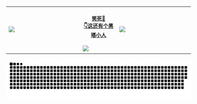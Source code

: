 <table>
  <tbody>
    <tr>
      <td width="40%">
        <img src="https://github-readme-stats.vercel.app/api?username=monet-joe&hide_rank=true&show_icons=true&theme=dracula" />
      </td>
      <td width="20%">
        <h4 align="center"><a href="https://duiqt.github.io/herta_kuru">笑死🤣<br>👇这还有个黑塔小人</a></h4>
        <img src="https://github.com/MuGeminorum/MuGeminorum/assets/20459298/7aa69819-64eb-4095-a773-ef0905519c94" /img>
      </td>
      <td width="40%">
        <img src="https://github-readme-stats.vercel.app/api/top-langs/?username=MuGeminorum&langs_count=8&layout=compact&theme=dracula" /img>
      </td>
    </tr>
  </tbody>
</table>

<picture>
  <source media="(prefers-color-scheme: dark)" srcset="https://raw.githubusercontent.com/monet-joe/monet-joe/output/github-contribution-grid-snake-dark.svg">
  <source media="(prefers-color-scheme: light)" srcset="https://raw.githubusercontent.com/monet-joe/monet-joe/output/github-contribution-grid-snake.svg">
  <img alt="github contribution grid snake animation" src="https://raw.githubusercontent.com/monet-joe/monet-joe/output/github-contribution-grid-snake.svg">
</picture>
